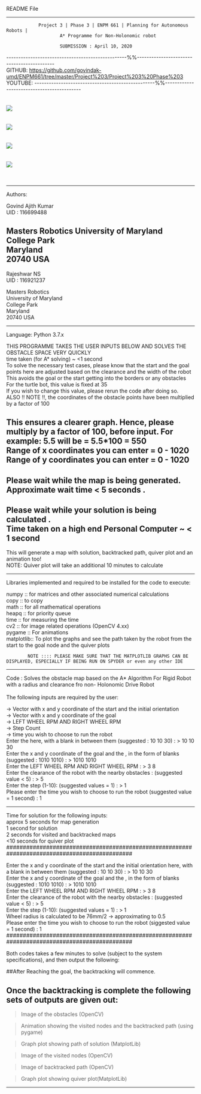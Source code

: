 README File
_________________________________________________________________________________________

				Project 3 | Phase 3 | ENPM 661 | Planning for Autonomous Robots |
						A* Programme for Non-Holonomic robot

						SUBMISSION : April 10, 2020

--------------------------------------------------%%-------------------------------------------<br/>
GITHUB:  https://github.com/govindak-umd/ENPM661/tree/master/Project%203/Project%203%20Phase%203 <br/>
YOUTUBE: 
--------------------------------------------------%%-------------------------------------------<br/>
<br/>
<br/>
![](Images/Obstacle_Space.jpg)<br/>
<br/>
<br/>
![](Images/Backtracked_nodes.jpg)<br/>
<br/>
<br/>
![](Images/Visited_nodes.jpg)<br/>
<br/>
<br/>
![](Images/Quiver_Map.png)<br/>
<br/>
<br/>
_________________________________________________________________________________________
Authors: <br/>

Govind Ajith Kumar<br/>
UID : 116699488<br/>

Masters Robotics 
University of Maryland<br/>
College Park<br/>
Maryland<br/>
20740 USA<br/>
--------------------------
Rajeshwar NS<br/>
UID : 116921237<br/>

Masters Robotics<br/>
University of Maryland<br/>
College Park<br/>
Maryland<br/>
20740 USA<br/>
_________________________________________________________________________________________
Language: Python 3.7.x<br/>

THIS PROGRAMME TAKES THE USER INPUTS BELOW AND SOLVES THE OBSTACLE SPACE VERY QUICKLY<br/>
time taken (for A* solving) ~ <1 second<br/>
To solve the necessary test cases, please know that the start and the goal points here are adjusted based on the clearance and the width of the robot<br/>
This avoids the goal or the start getting into the borders or any obstacles<br/>
For the turtle bot, this value is fixed at 35<br/>
If you wish to change this value, please rerun the code after doing so.<br/>
ALSO !! NOTE !!, the coordinates of the obstacle points have been multiplied by a factor of 100<br/>

This ensures a clearer graph. Hence, please multiply by a factor of 100, before input. For example: 5.5 will be = 5.5*100 = 550<br/>
Range of x coordinates you can enter  =  0 - 1020<br/>
Range of y coordinates you can enter  =  0 - 1020<br/>
--------------
Please wait while the map is being generated. Approximate wait time < 5 seconds . <br/>
-------------
Please wait while your solution is being calculated . <br/>
Time taken on a high end Personal Computer ~ < 1 second<br/>
--------------
This will generate a map with solution, backtracked path, quiver plot and an animation too!<br/> 
NOTE: Quiver plot will take an additional 10 minutes to calculate <br/>

_________________________________________________________________________________________
Libraries implemented and required to be installed for the code to execute:<br/>

numpy :: for matrices and other associated numerical calculations<br/>
copy :: to copy<br/>
math :: for all mathematical operations<br/>
heapq :: for priority queue<br/>
time :: for measuring the time<br/>
cv2 :: for image related operations (OpenCV 4.xx)<br/>
pygame :: For animations<br/>
matplotlib:: To plot the graphs and see the path taken by the robot from the start to the goal node and the quiver plots<br/>

			NOTE :::: PLEASE MAKE SURE THAT THE MATPLOTLIB GRAPHS CAN BE DISPLAYED, ESPECIALLY IF BEING RUN ON SPYDER or even any other IDE
_________________________________________________________________________________________

Code : Solves the obstacle map based on the A* Algorithm For Rigid Robot with a radius and clearance fro non- Holonomic Drive Robot<br/>
<br/>
The following inputs are required by the user:<br/>

-> Vector with x and y coordinate of the start and the initial orientation<br/>
-> Vector with x and y coordinate of the goal<br/>
-> LEFT WHEEL RPM AND RIGHT WHEEL RPM<br/>
-> Step Count<br/>
-> time you wish to choose to run the robot<br/>
Enter the  here, with a blank in between them (suggested : 10 10 30) : > 10 10 30<br/>
Enter the x and y coordinate of the goal and the , in the form of blanks (suggested : 1010 1010) : > 1010 1010<br/>
Enter the LEFT WHEEL RPM AND RIGHT WHEEL RPM  : > 3 8<br/>
Enter the clearance of the robot with the nearby obstacles : (suggested value  < 5) : > 5<br/>
Enter the step (1-10): (suggested values  = 1) : > 1<br/>
Please enter the time you wish to choose to run the robot (suggested value = 1 second) : 1<br/>


---------------------------------------------------------------------------------------------
Time for solution for the following inputs: <br/>
approx 5 seconds for map generation<br/>
1 second for solution<br/>
2 seconds for visited and backtracked maps<br/>
<10 seconds for quiver plot<br/>
##############################################################################################

Enter the x and y coordinate of the start and the initial orientation here, with a blank in between them (suggested : 10 10 30) : > 10 10 30<br/>
Enter the x and y coordinate of the goal and the , in the form of blanks (suggested : 1010 1010) : > 1010 1010<br/>
Enter the LEFT WHEEL RPM AND RIGHT WHEEL RPM  : > 3 8<br/>
Enter the clearance of the robot with the nearby obstacles : (suggested value  < 5) : > 5<br/>
Enter the step (1-10): (suggested values  = 1) : > 1<br/>
Wheel radius is calculated to be 76mm/2 -> approximating to 0.5<br/>
Please enter the time you wish to choose to run the robot (siggested value = 1 second) : 1<br/>
##############################################################################################


Both codes takes a few minutes to solve (subject to the system specifications), and then output 
the following:<br/>

##After Reaching the goal, the backtracking will commence.<br/>

## Once the backtracking is complete the following sets of outputs are given out:<br/>

> Image of the obstacles (OpenCV)<br/>

> Animation showing the visited nodes and the backtracked path (using pygame)<br/>

> Graph plot showing path of solution (MatplotLib)<br/>

> Image of the visited nodes (OpenCV)<br/>

> Image of backtracked path (OpenCV)<br/>

> Graph plot showing quiver plot(MatplotLib)<br/>

---------------------------------------------------------------------------------------------



